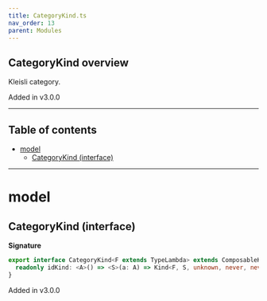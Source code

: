 ```yaml
---
title: CategoryKind.ts
nav_order: 13
parent: Modules
---
```


## CategoryKind overview

Kleisli category.

Added in v3.0.0

---

<h2 class="text-delta">Table of contents</h2>

- [model](#model)
  - [CategoryKind (interface)](#categorykind-interface)

---

# model

## CategoryKind (interface)

**Signature**

```ts
export interface CategoryKind<F extends TypeLambda> extends ComposableKind<F> {
  readonly idKind: <A>() => <S>(a: A) => Kind<F, S, unknown, never, never, A>
}
```

Added in v3.0.0
